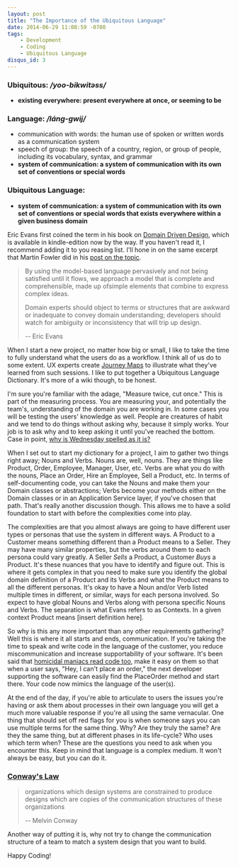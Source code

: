 ```yaml
---
layout: post
title: "The Importance of the Ubiquitous Language"
date: 2014-06-29 11:08:59 -0700
tags:
    - Development
    - Coding
    - Ubiquitous Language
disqus_id: 3
---
```


### Ubiquitous: */yoo-bikwit&#x259;ss/*

- **existing everywhere: present everywhere at once, or seeming to be**

### Language: */l&aacute;ng-gwij/*

- communication with words: the human use of spoken or written words as a communication system
- speech of group: the speech of a country, region, or group of people, including its vocabulary, syntax, and grammar
- **system of communication: a system of communication with its own set of conventions or special words**

### Ubiquitous Language:

- **system of communication: a system of communication with its own set of conventions or special words that exists everywhere within a given business domain**

Eric Evans first coined the term in his book on [Domain Driven Design](http://www.amazon.com/Domain-Driven-Design-Tackling-Complexity-Software-ebook/dp/B00794TAUG/ref=tmm_kin_title_0), which is available in kindle-edition now by the way. If you haven't read it, I recommend adding it to you reasing list. I'll hone in on the same excerpt that Martin Fowler did in his [post on the topic](http://martinfowler.com/bliki/UbiquitousLanguage.html).

> By using the model-based language pervasively and not being satisfied until it flows, we approach a model that is complete and comprehensible, made up ofsimple elements that combine to express complex ideas.
>
> Domain experts should object to terms or structures that are awkward or inadequate to convey domain understanding; developers should watch for ambiguity or inconsistency that will trip up design.
>
> -- Eric Evans

When I start a new project, no matter how big or small, I like to take the time to fully understand what the users do as a workflow. I think all of us do to some extent. UX experts create [Journey Maps](http://www.uxmatters.com/mt/archives/2011/09/the-value-of-customer-journey-maps-a-ux-designers-personal-journey.php) to illustrate what they've learned from such sessions. I like to put together a Ubiquitous Language Dictionary. It's more of a wiki though, to be honest.

I'm sure you're familiar with the adage, "Measure twice, cut once." This is part of the measuring process. You are measuring your, and potentially the team's, understanding of the domain you are working in. In some cases you will be testing the users' knowledge as well. People are creatures of habit and we tend to do things without asking why, because it simply works. Your job is to ask why and to keep asking it until you've reached the bottom. Case in point, [why is Wednesday spelled as it is?](http://www.etymonline.com/index.php?term=Wednesday)

When I set out to start my dictionary for a project, I aim to gather two things right away; Nouns and Verbs. Nouns are, well, nouns. They are things like Product, Order, Employee, Manager, User, etc. Verbs are what you do with the nouns, Place an Order, Hire an Employee, Sell a Product, etc. In terms of self-documenting code, you can take the Nouns and make them your Domain classes or abstractions; Verbs become your methods either on the Domain classes or in an Application Service layer, if you've chosen that path. That's really another discussion though. This allows me to have a solid foundation to start with before the complexities come into play.

The complexities are that you almost always are going to have different user types or personas that use the system in different ways. A Product to a Customer means something different than a Product means to a Seller. They may have many similar properties, but the verbs around them to each persona could vary greatly. A Seller *Sells* a Product, a Customer *Buys* a Product. It's these nuances that you have to identify and figure out. This is where it gets complex in that you need to make sure you identify the global domain definition of a Product and its Verbs and what the Product means to all the different personas. It's okay to have a Noun and/or Verb listed multiple times in different, or similar, ways for each persona involved. So expect to have global Nouns and Verbs along with persona specific Nouns and Verbs. The separation is what Evans refers to as Contexts. In a given context Product means [insert definition here].

So why is this any more important than any other requirements gathering? Well this is where it all starts and ends, communication. If you're taking the time to speak and write code in the language of the customer, you reduce miscommunication and increase supportability of your software. It's been said that [homicidal maniacs read code too](http://www.jeremybytes.com/Downloads/CleanCode.pdf), make it easy on them so that when a user says, "Hey, I can't place an order," the next developer supporting the software can easily find the PlaceOrder method and start there. Your code now mimics the language of the user(s).

At the end of the day, if you're able to articulate to users the issues you're having or ask them about processes in their own language you will get a much more valuable response if you're all using the same vernacular. One thing that should set off red flags for you is when someone says you can use multiple terms for the same thing. Why? Are they truly the same? Are they the same thing, but at different phases in its life-cycle? Who uses which term when? These are the questions you need to ask when you encounter this. Keep in mind that language is a complex medium. It won't always be easy, but you can do it.

### [Conway's Law](http://en.wikipedia.org/wiki/Conway%27s_Law)

> organizations which design systems are constrained to produce designs which are copies of the communication structures of these organizations
>
> -- Melvin Conway

Another way of putting it is, why not try to change the communication structure of a team to match a system design that you want to build.

Happy Coding!
